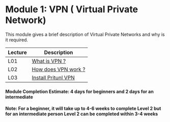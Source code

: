 # Module 1: VPN ( Virtual Private Network)

This module gives a brief description of Virtual Private Networks and why is it required.

| Lecture |   Description  |
|---------|----------------|
|  L01    | [What is VPN ?](L01-WhatIsVPN.md)  |
|  L02    | [How does VPN work ?](L02-HowDoesVPNWork.md)  |
|  L03    | [Install Pritunl VPN ](L03-InstallVPN.md)  |

#### Module Completion Estimate: 4 days for beginners and 2 days for an intermediate  

#### Note: For a beginner, it will take up to 4-6 weeks to complete Level 2 but for an intermediate person Level 2 can be completed within 3-4 weeks  
